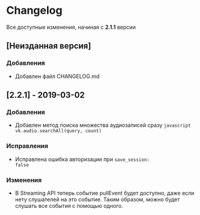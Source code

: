 # Changelog

Все доступные изменения, начиная с <b>2.1.1</b> версии

## [Неизданная версия]
### Добавления
-   Добавлен файл CHANGELOG.md

## [2.2.1] - 2019-03-02
### Добавления
-   Добавлен метод поиска множества аудиозаписей сразу ```javascript vk.audio.searchAll(query, count) ```

### Исправления
-   Исправлена ошибка авторизации при <code>save_session: false</code>

### Изменения
-   В Streaming API теперь событие pullEvent будет доступно, даже если нету слушателей на это событие. Таким образом, можно будет слушать все события с помощью одного.